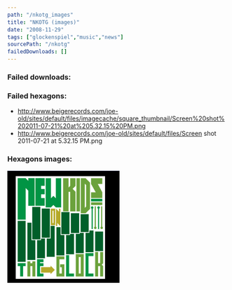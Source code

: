 ```yaml
---
path: "/nkotg_images"
title: "NKOTG (images)"
date: "2008-11-29"
tags: ["glockenspiel","music","news"]
sourcePath: "/nkotg"
failedDownloads: []
---
```



### Failed downloads:

### Failed hexagons:
* http://www.beigerecords.com/joe-old/sites/default/files/imagecache/square_thumbnail/Screen%20shot%202011-07-21%20at%205.32.15%20PM.png
 * http://www.beigerecords.com/joe-old/sites/default/files/Screen shot 2011-07-21 at 5.32.15 PM.png

### Hexagons images:
![nkotg.png_hexagon.png](nkotg.png_hexagon.png)
